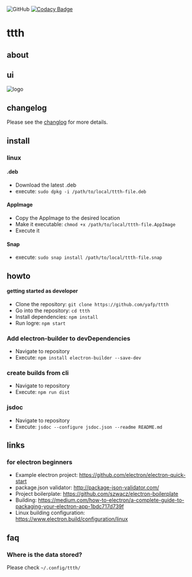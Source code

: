 ![GitHub](https://img.shields.io/github/license/yafp/ttth.svg)
[![Codacy Badge](https://api.codacy.com/project/badge/Grade/64a82c2d156f41c1b75431fb6da1c693)](https://www.codacy.com/app/yafp/ttth?utm_source=github.com&amp;utm_medium=referral&amp;utm_content=yafp/ttth&amp;utm_campaign=Badge_Grade)

# ttth
## about


## ui
![logo](https://raw.githubusercontent.com/yafp/ttth/master/.github/ui_latest.png)

## changelog
Please see the [changlog](CHANGELOG.md) for more details.

## install
### linux

#### .deb
* Download the latest .deb
* execute: ```sudo dpkg -i /path/to/local/ttth-file.deb```

#### AppImage
* Copy the AppImage to the desired location
* Make it executable: ```chmod +x /path/to/local/ttth-file.AppImage```
* Execute it

#### Snap
* execute: ```sudo snap install /path/to/local/ttth-file.snap```


## howto
#### getting started as developer
* Clone the repository: ```git clone https://github.com/yafp/ttth```
* Go into the repository: ```cd ttth```
* Install dependencies: ```npm install```
* Run logre: ```npm start```

### Add electron-builder to devDependencies
* Navigate to repository
* Execute: ```npm install electron-builder --save-dev```

### create builds from cli
* Navigate to repository
* Execute: ```npm run dist```

### jsdoc
* Navigate to repository
* Execute: ```jsdoc --configure jsdoc.json --readme README.md```

## links
### for electron beginners
* Example electron project: https://github.com/electron/electron-quick-start
* package.json validator: http://package-json-validator.com/
* Project boilerplate: https://github.com/szwacz/electron-boilerplate
* Building: https://medium.com/how-to-electron/a-complete-guide-to-packaging-your-electron-app-1bdc717d739f
* Linux building configuration: https://www.electron.build/configuration/linux


## faq
### Where is the data stored?
Please check ```~/.config/ttth/```
